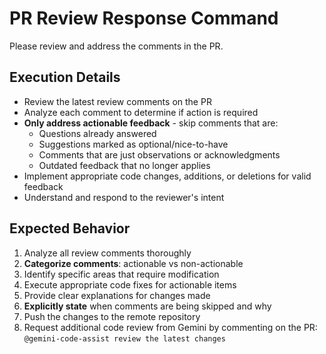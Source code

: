 # PR Review Response Command

Please review and address the comments in the PR.

## Execution Details
- Review the latest review comments on the PR
- Analyze each comment to determine if action is required
- **Only address actionable feedback** - skip comments that are:
  - Questions already answered
  - Suggestions marked as optional/nice-to-have
  - Comments that are just observations or acknowledgments
  - Outdated feedback that no longer applies
- Implement appropriate code changes, additions, or deletions for valid feedback
- Understand and respond to the reviewer's intent

## Expected Behavior
1. Analyze all review comments thoroughly
2. **Categorize comments**: actionable vs non-actionable
3. Identify specific areas that require modification
4. Execute appropriate code fixes for actionable items
5. Provide clear explanations for changes made
6. **Explicitly state** when comments are being skipped and why
7. Push the changes to the remote repository
8. Request additional code review from Gemini by commenting on the PR: `@gemini-code-assist review the latest changes`

